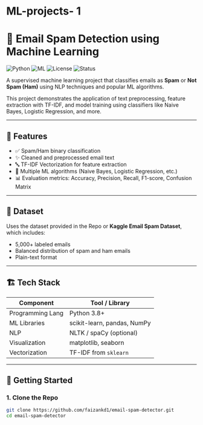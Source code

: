 # ML-projects- 1
# 📧 Email Spam Detection using Machine Learning

![Python](https://img.shields.io/badge/Python-3.8%2B-blue)
![ML](https://img.shields.io/badge/Machine%20Learning-Scikit--Learn-orange)
![License](https://img.shields.io/badge/License-MIT-green)
![Status](https://img.shields.io/badge/Status-Active-brightgreen)

A supervised machine learning project that classifies emails as **Spam** or **Not Spam (Ham)** using NLP techniques and popular ML algorithms.

This project demonstrates the application of text preprocessing, feature extraction with TF-IDF, and model training using classifiers like Naive Bayes, Logistic Regression, and more.

---

## 🧠 Features

- ✅ Spam/Ham binary classification
- ✨ Cleaned and preprocessed email text
- 🔤 TF-IDF Vectorization for feature extraction
- 🤖 Multiple ML algorithms (Naive Bayes, Logistic Regression, etc.)
- 📊 Evaluation metrics: Accuracy, Precision, Recall, F1-score, Confusion Matrix

---

## 📁 Dataset

Uses the dataset provided in the Repo or **Kaggle Email Spam Dataset**, which includes:
- 5,000+ labeled emails
- Balanced distribution of spam and ham emails
- Plain-text format

---

## 🏗️ Tech Stack

| Component         | Tool / Library        |
|------------------|------------------------|
| Programming Lang | Python 3.8+            |
| ML Libraries     | scikit-learn, pandas, NumPy |
| NLP              | NLTK / spaCy (optional) |
| Visualization    | matplotlib, seaborn    |
| Vectorization    | TF-IDF from `sklearn`  |

---

## 🚀 Getting Started

### 1. Clone the Repo

```bash
git clone https://github.com/faizankd1/email-spam-detector.git
cd email-spam-detector



